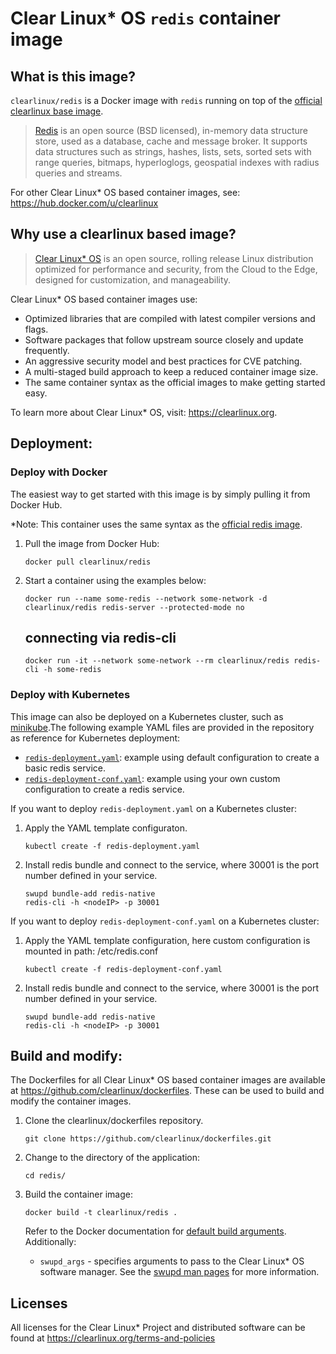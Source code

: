 # Clear Linux* OS `redis` container image

<!-- Required -->
## What is this image?

`clearlinux/redis` is a Docker image with `redis` running on top of the
[official clearlinux base image](https://hub.docker.com/_/clearlinux). 

<!-- application introduction -->
> [Redis](https://redis.io/) is an open source (BSD licensed), in-memory data structure 
> store, used as a database, cache and message broker. It supports data structures such 
> as strings, hashes, lists, sets, sorted sets with range queries, bitmaps, hyperloglogs, 
> geospatial indexes with radius queries and streams. 

For other Clear Linux* OS
based container images, see: https://hub.docker.com/u/clearlinux

## Why use a clearlinux based image?

<!-- CL introduction -->
> [Clear Linux* OS](https://clearlinux.org/) is an open source, rolling release
> Linux distribution optimized for performance and security, from the Cloud to
> the Edge, designed for customization, and manageability.

Clear Linux* OS based container images use:
* Optimized libraries that are compiled with latest compiler versions and
  flags.
* Software packages that follow upstream source closely and update frequently.
* An aggressive security model and best practices for CVE patching.
* A multi-staged build approach to keep a reduced container image size.
* The same container syntax as the official images to make getting started
  easy. 

To learn more about Clear Linux* OS, visit: https://clearlinux.org.

<!-- Required -->
## Deployment:

### Deploy with Docker
The easiest way to get started with this image is by simply pulling it from
Docker Hub. 

*Note: This container uses the same syntax as the [official redis
image](https://hub.docker.com/_/redis).


1. Pull the image from Docker Hub: 
    ```
    docker pull clearlinux/redis
    ```

2. Start a container using the examples below:

   ```
   docker run --name some-redis --network some-network -d clearlinux/redis redis-server --protected-mode no
   ```
   
   connecting via redis-cli
   ---------------------
   ```
   docker run -it --network some-network --rm clearlinux/redis redis-cli -h some-redis
   ```

<!-- Optional -->
### Deploy with Kubernetes

This image can also be deployed on a Kubernetes cluster, such as [minikube](https://kubernetes.io/docs/setup/learning-environment/minikube/).The following example YAML files are provided in the repository as reference for Kubernetes deployment:

- [`redis-deployment.yaml`](https://github.com/clearlinux/dockerfiles/blob/master/redis/redis-deployment.yaml): example using default configuration to create a basic redis service.
- [`redis-deployment-conf.yaml`](https://github.com/clearlinux/dockerfiles/blob/master/redis/redis-deployment-conf.yaml): example using your own custom configuration to create a redis service.



If you want to deploy `redis-deployment.yaml` on a Kubernetes cluster:

1. Apply the YAML template configuraton.

   ```
   kubectl create -f redis-deployment.yaml
   ```

2. Install redis bundle and connect to the service, where 30001 is the port number defined in your service.

   ```
   swupd bundle-add redis-native
   redis-cli -h <nodeIP> -p 30001
   ```



If you want to deploy `redis-deployment-conf.yaml` on a Kubernetes cluster:

1. Apply the YAML template configuration, here custom configuration is mounted in path: /etc/redis.conf

   ```
   kubectl create -f redis-deployment-conf.yaml
   ```

2. Install redis bundle and connect to the service, where 30001 is the port number defined in your service.

   ```
   swupd bundle-add redis-native
   redis-cli -h <nodeIP> -p 30001
   ```

   

<!-- Required -->
## Build and modify:

The Dockerfiles for all Clear Linux* OS based container images are available at
https://github.com/clearlinux/dockerfiles. These can be used to build and
modify the container images.

1. Clone the clearlinux/dockerfiles repository.
    ```
    git clone https://github.com/clearlinux/dockerfiles.git
    ```

2. Change to the directory of the application:
    ```
    cd redis/
    ```

3. Build the container image:
    ```
    docker build -t clearlinux/redis .
    ```

   Refer to the Docker documentation for [default build arguments](https://docs.docker.com/engine/reference/builder/#arg).
   Additionally:
   
   - `swupd_args` - specifies arguments to pass to the Clear Linux* OS software
     manager. See the [swupd man pages](https://github.com/clearlinux/swupd-client/blob/master/docs/swupd.1.rst#options)
     for more information.

<!-- Required -->
## Licenses

All licenses for the Clear Linux* Project and distributed software can be found
at https://clearlinux.org/terms-and-policies
